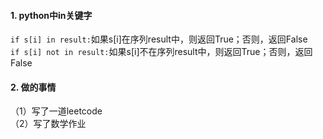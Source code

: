 #### 1. python中in关键字  
`if s[i] in result:`如果s[i]在序列result中，则返回True；否则，返回False  
`if s[i] not in result:`如果s[i]不在序列result中，则返回True；否则，返回False  
#### 2. 做的事情  
（1）写了一道leetcode  
（2）写了数学作业
